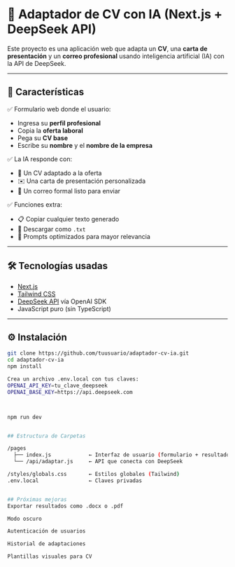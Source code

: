 # 🧠 Adaptador de CV con IA (Next.js + DeepSeek API)

Este proyecto es una aplicación web que adapta un **CV**, una **carta de presentación** y un **correo profesional** usando inteligencia artificial (IA) con la API de DeepSeek.

---

## 🚀 Características

✅ Formulario web donde el usuario:

- Ingresa su **perfil profesional**
- Copia la **oferta laboral**
- Pega su **CV base**
- Escribe su **nombre** y el **nombre de la empresa**

✅ La IA responde con:

- 📄 Un CV adaptado a la oferta
- ✉️ Una carta de presentación personalizada
- 💬 Un correo formal listo para enviar

✅ Funciones extra:

- 📋 Copiar cualquier texto generado
- 💾 Descargar como `.txt`
- 🧠 Prompts optimizados para mayor relevancia

---

## 🛠 Tecnologías usadas

- [Next.js](https://nextjs.org/)
- [Tailwind CSS](https://tailwindcss.com/)
- [DeepSeek API](https://deepseek.com/) vía OpenAI SDK
- JavaScript puro (sin TypeScript)

---

## ⚙️ Instalación

```bash
git clone https://github.com/tuusuario/adaptador-cv-ia.git
cd adaptador-cv-ia
npm install

Crea un archivo .env.local con tus claves:
OPENAI_API_KEY=tu_clave_deepseek
OPENAI_BASE_KEY=https://api.deepseek.com



npm run dev


## Estructura de Carpetas

/pages
  ├── index.js            ← Interfaz de usuario (formulario + resultados)
  └── /api/adaptar.js     ← API que conecta con DeepSeek

/styles/globals.css       ← Estilos globales (Tailwind)
.env.local                ← Claves privadas 


## Próximas mejoras 
Exportar resultados como .docx o .pdf

Modo oscuro

Autenticación de usuarios

Historial de adaptaciones

Plantillas visuales para CV